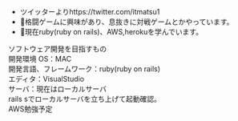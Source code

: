 - ツイッターよりhttps://twitter.com/itmatsu1    
- 👀格闘ゲームに興味があり、息抜きに対戦ゲームとかやっています。  
- 🌱現在ruby(ruby on rails)、AWS,herokuを学んでいます。  
  
ソフトウェア開発を目指すもの  
開発環境 OS：MAC  
開発言語、フレームワーク：ruby(ruby on rails)  
エディタ：VisualStudio  
サーバ：現在はローカルサーバ  
rails sでローカルサーバを立ち上げて起動確認。  
AWS勉強予定  